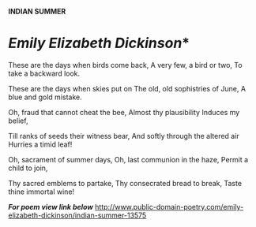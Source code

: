 **INDIAN SUMMER**
# *Emily Elizabeth Dickinson**

 These are the days when birds come back,
 A very few, a bird or two,
 To take a backward look.
 
 These are the days when skies put on
 The old, old sophistries of June,
 A blue and gold mistake.
 
 Oh, fraud that cannot cheat the bee,
 Almost thy plausibility
 Induces my belief,
 
 Till ranks of seeds their witness bear,
 And softly through the altered air
 Hurries a timid leaf!
 
 Oh, sacrament of summer days,
 Oh, last communion in the haze,
 Permit a child to join,
 
 Thy sacred emblems to partake,
 Thy consecrated bread to break,
 Taste thine immortal wine!
    
 **_For poem view link below_** 
 http://www.public-domain-poetry.com/emily-elizabeth-dickinson/indian-summer-13575
